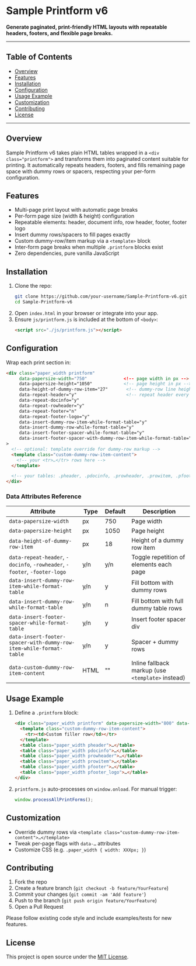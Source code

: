 # Sample Printform v6

**Generate paginated, print-friendly HTML layouts with repeatable headers, footers, and flexible page breaks.**

---

## Table of Contents

- [Overview](#overview)
- [Features](#features)
- [Installation](#installation)
- [Configuration](#configuration)
- [Usage Example](#usage-example)
- [Customization](#customization)
- [Contributing](#contributing)
- [License](#license)

---

## Overview

Sample Printform v6 takes plain HTML tables wrapped in a `<div class="printform">` and transforms them into paginated content suitable for printing. It automatically repeats headers, footers, and fills remaining page space with dummy rows or spacers, respecting your per-form configuration.

## Features

- Multi-page print layout with automatic page breaks
- Per-form page size (width & height) configuration
- Repeatable elements: header, document info, row header, footer, footer logo
- Insert dummy rows/spacers to fill pages exactly
- Custom dummy-row/item markup via a `<template>` block
- Inter-form page breaks when multiple `.printform` blocks exist
- Zero dependencies, pure vanilla JavaScript

## Installation

1. Clone the repo:
   ```bash
   git clone https://github.com/your-username/Sample-Printform-v6.git
   cd Sample-Printform-v6
   ```
2. Open `index.html` in your browser or integrate into your app.
3. Ensure `js/printform.js` is included at the bottom of `<body>`:
   ```html
   <script src="./js/printform.js"></script>
   ```

## Configuration

Wrap each print section in:

```html
<div class="paper_width printform"
     data-papersize-width="750"              <!-- page width in px -->
     data-papersize-height="1050"            <!-- page height in px -->
     data-height-of-dummy-row-item="27"       <!-- dummy-row line height -->
     data-repeat-header="y"                   <!-- repeat header every page? y/n -->
     data-repeat-docinfo="y"
     data-repeat-rowheader="y"
     data-repeat-footer="n"
     data-repeat-footer-logo="y"
     data-insert-dummy-row-item-while-format-table="y"
     data-insert-dummy-row-while-format-table="y"
     data-insert-footer-spacer-while-format-table="y"
     data-insert-footer-spacer-with-dummy-row-item-while-format-table="y"
>
  <!-- optional: template override for dummy-row markup -->
  <template class="custom-dummy-row-item-content">
    <!-- your <tr>…</tr> rows here -->
  </template>

  <!-- your tables: .pheader, .pdocinfo, .prowheader, .prowitem, .pfooter, .pfooter_logo -->
</div>
```

### Data Attributes Reference

| Attribute                                                         | Type | Default | Description                                      |
|-------------------------------------------------------------------|------|---------|--------------------------------------------------|
| `data-papersize-width`                                            | px   | 750     | Page width                                      |
| `data-papersize-height`                                           | px   | 1050    | Page height                                     |
| `data-height-of-dummy-row-item`                                   | px   | 18      | Height of a dummy row item                      |
| `data-repeat-header`, `-docinfo`, `-rowheader`, `-footer`, `-footer-logo` | y/n | y/n     | Toggle repetition of elements each page         |
| `data-insert-dummy-row-item-while-format-table`                   | y/n  | y       | Fill bottom with dummy rows                     |
| `data-insert-dummy-row-while-format-table`                        | y/n  | n       | Fill bottom with full dummy table rows          |
| `data-insert-footer-spacer-while-format-table`                    | y/n  | y       | Insert footer spacer div                        |
| `data-insert-footer-spacer-with-dummy-row-item-while-format-table`| y/n  | y       | Spacer + dummy rows                             |
| `data-custom-dummy-row-item-content`                              | HTML | ""     | Inline fallback markup (use `<template>` instead) |

## Usage Example

1. Define a `.printform` block:
   ```html
   <div class="paper_width printform" data-papersize-width="800" data-papersize-height="1100">
     <template class="custom-dummy-row-item-content">
       <tr><td>Custom filler row</td></tr>
     </template>
     <table class="paper_width pheader">…</table>
     <table class="paper_width pdocinfo">…</table>
     <table class="paper_width prowheader">…</table>
     <table class="paper_width prowitem">…</table>
     <table class="paper_width pfooter">…</table>
     <table class="paper_width pfooter_logo">…</table>
   </div>
   ```
2. `printform.js` auto-processes on `window.onload`. For manual trigger:
   ```js
   window.processAllPrintForms();
   ```

## Customization

- Override dummy rows via `<template class="custom-dummy-row-item-content">…</template>`
- Tweak per-page flags with `data-…` attributes
- Customize CSS (e.g. `.paper_width { width: XXXpx; }`)

## Contributing

1. Fork the repo
2. Create a feature branch (`git checkout -b feature/YourFeature`)
3. Commit your changes (`git commit -am 'Add feature'`)
4. Push to the branch (`git push origin feature/YourFeature`)
5. Open a Pull Request

Please follow existing code style and include examples/tests for new features.

## License

This project is open source under the [MIT License](LICENSE). 